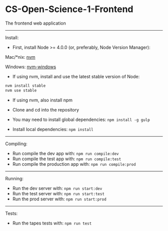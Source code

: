# CS-Open-Science-1-Frontend
The frontend web application

---

Install:
- First, install Node >= 4.0.0 (or, preferably, Node Version Manager):

Mac/*nix:
[nvm](https://github.com/creationix/nvm "NVM")

Windows:
[nvm-windows](https://github.com/coreybutler/nvm-windows "NVM-Windows")

- If using nvm, install and use the latest stable version of Node:
```bash
nvm install stable
nvm use stable
```

- If using nvm, also install npm

- Clone and cd into the repository

- You may need to install global dependencies:
`npm install -g gulp`

- Install local dependencies:
`npm install`

---

Compiling:
- Run compile the dev app with:
`npm run compile:dev`
- Run compile the test app with:
`npm run compile:test`
- Run compile the production app with:
`npm run compile:prod`

---

Running:
- Run the dev server with:
`npm run start:dev`
- Run the test server with:
`npm run start:test`
- Run the prod server with:
`npm run start:prod`

---

Tests:
- Run the tapes tests with:
`npm run test`
